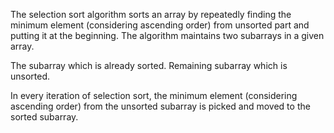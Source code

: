 The selection sort algorithm sorts an array by repeatedly finding the minimum element (considering ascending order) from unsorted part and putting it at the beginning. The algorithm maintains two subarrays in a given array.

The subarray which is already sorted. 
Remaining subarray which is unsorted.

In every iteration of selection sort, the minimum element (considering ascending order) from the unsorted subarray is picked and moved to the sorted subarray. 
